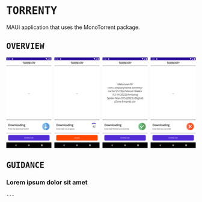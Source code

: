 # <samp>TORRENTY</samp>

MAUI application that uses the MonoTorrent package.

## <samp>OVERVIEW</samp>

<img src="assets/img1.png" width="23.875%"/><img src="assets/none.png" width="1.5%"/><img src="assets/img2.png" width="23.875%"/><img src="assets/none.png" width="1.5%"/><img src="assets/img3.png" width="23.875%"/><img src="assets/none.png" width="1.5%"/><img src="assets/img4.png" width="23.875%"/>

## <samp>GUIDANCE</samp>

### Lorem ipsum dolor sit amet

```shell
---
```
